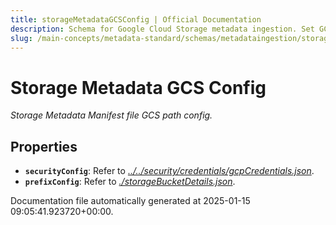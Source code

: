 ```yaml
---
title: storageMetadataGCSConfig | Official Documentation
description: Schema for Google Cloud Storage metadata ingestion. Set GCS config parameters for seamless integration and automatic metadata capture.
slug: /main-concepts/metadata-standard/schemas/metadataingestion/storage/storagemetadatagcsconfig
---
```


# Storage Metadata GCS Config

*Storage Metadata Manifest file GCS path config.*

## Properties

- **`securityConfig`**: Refer to *[../../security/credentials/gcpCredentials.json](#/../security/credentials/gcpCredentials.json)*.
- **`prefixConfig`**: Refer to *[./storageBucketDetails.json](#storageBucketDetails.json)*.


Documentation file automatically generated at 2025-01-15 09:05:41.923720+00:00.
